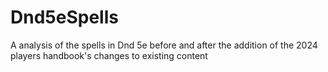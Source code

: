 # Dnd5eSpells
A analysis of the spells in Dnd 5e before and after the addition of the 2024 players handbook's changes to existing content
